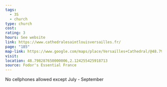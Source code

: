```yaml
---
tags:
  - 3S
  - church
type: church
cost: 
rating: 3
hours: See website
link: https://www.cathedralesaintlouisversailles.fr/
page: "185"
map-link: https://www.google.com/maps/place/Versailles+Cathedral/@48.7987394,2.1227483,17.5z/data=!4m15!1m8!3m7!1s0x47e67dc7a119fc4d:0x30fdc768545e70c2!2sPl.+Saint-Louis,+78000+Versailles,+France!3b1!8m2!3d48.7987928!4d2.1246099!16s%2Fg%2F1thxvjxy!3m5!1s0x47e67dc7091f4d87:0x857377f0d821fe53!8m2!3d48.7982668!4d2.1237876!16s%2Fm%2F02z4hx2?entry=ttu&g_ep=EgoyMDI0MDgyOC4wIKXMDSoASAFQAw%3D%3D
visit: 
location: 48.798287650000006,2.124255425918713
source: Fodor's Essential France
---
```

No cellphones allowed except July - September
